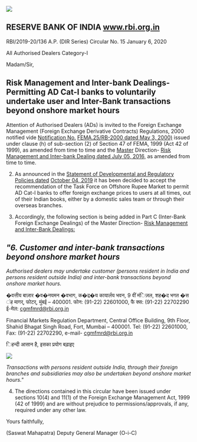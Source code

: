 ![](_page_0_Picture_0.jpeg)

## RESERVE BANK OF INDIA www.rbi.org.in

RBI/2019-20/136 A.P. (DIR Series) Circular No. 15 January 6, 2020

All Authorised Dealers Category-I

Madam/Sir,

## **Risk Management and Inter-bank Dealings- Permitting AD Cat-I banks to voluntarily undertake user and Inter-Bank transactions beyond onshore market hours**

Attention of Authorised Dealers (ADs) is invited to the Foreign Exchange Management (Foreign Exchange Derivative Contracts) Regulations, 2000 notified vide [Notification No.](https://www.rbi.org.in/Scripts/NotificationUser.aspx?Id=179&Mode=0)  [FEMA.25/RB-2000 dated May 3, 2000\)](https://www.rbi.org.in/Scripts/NotificationUser.aspx?Id=179&Mode=0) issued under clause (h) of sub-section (2) of Section 47 of FEMA, 1999 (Act 42 of 1999), as amended from time to time and the [Master](https://www.rbi.org.in/Scripts/NotificationUser.aspx?Id=10485&Mode=0)  Direction- [Risk Management and Inter-bank Dealing dated July 05, 2016,](https://www.rbi.org.in/Scripts/NotificationUser.aspx?Id=10485&Mode=0) as amended from time to time.

2. As announced in the [Statement of Developmental and Regulatory Policies dated](https://www.rbi.org.in/Scripts/BS_PressReleaseDisplay.aspx?prid=48318)  [October 04, 2019](https://www.rbi.org.in/Scripts/BS_PressReleaseDisplay.aspx?prid=48318) it has been decided to accept the recommendation of the Task Force on Offshore Rupee Market to permit AD Cat-I banks to offer foreign exchange prices to users at all times, out of their Indian books, either by a domestic sales team or through their overseas branches.

3. Accordingly, the following section is being added in Part C (Inter-Bank Foreign Exchange Dealings) of the Master Direction- [Risk Management and Inter-Bank Dealings:](https://www.rbi.org.in/Scripts/BS_ViewMasDirections.aspx?id=10485)

## *"6. Customer and inter-bank transactions beyond onshore market hours*

*Authorised dealers may undertake customer (persons resident in India and persons resident outside India) and inter-bank transactions beyond onshore market hours.*

�वत्तीय बाज़ार �व�नयमन �वभाग, क�द्र�य कायार्लय भवन, 9 वीं मंिज़ल, शह�द भगत �स ंह मागर्, फोटर्, मुंबई – 400001. फोन: (91-22) 22601000, फै क्स: (91-22) 22702290 ई-मेल: [cgmfmrd@rbi.org.in](mailto:cgmfmrd@rbi.org.in)

Financial Markets Regulation Department, Central Office Building, 9th Floor, Shahid Bhagat Singh Road, Fort, Mumbai – 400001. Tel: (91-22) 22601000, Fax: (91-22) 22702290, e-mail- [cgmfmrd@rbi.org.in](mailto:cgmfmrd@rbi.org.in)

िहन्दी आसान है, इसका प्रयोग बढ़ाइए

![](_page_1_Picture_0.jpeg)

*Transactions with persons resident outside India, through their foreign branches and subsidiaries may also be undertaken beyond onshore market hours."*

4. The directions contained in this circular have been issued under sections 10(4) and 11(1) of the Foreign Exchange Management Act, 1999 (42 of 1999) and are without prejudice to permissions/approvals, if any, required under any other law.

Yours faithfully,

(Saswat Mahapatra) Deputy General Manager (O-i-C)
